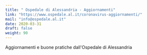 ```yaml
---
title: " Ospedale di Alessandria - Aggiornamenti"
link: "https://www.ospedale.al.it/coronavirus-aggiornamenti/"
mail: "info@ospedale.al.it"
date: 2020-03-31
draft: false
weight: 90
---
```


Aggiornamenti e buone pratiche dall'Ospedale di Alessandria
